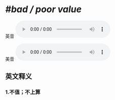 # ***\#bad / poor value*** 
英音
<audio src="./media/bad  poor value1_AAC.aac" controls="controls"></audio>

美音
<audio src="./media/bad  poor value2_AAC.aac" controls="controls"></audio>



  

英文释义
---
### 1.**不值；不上算**  


